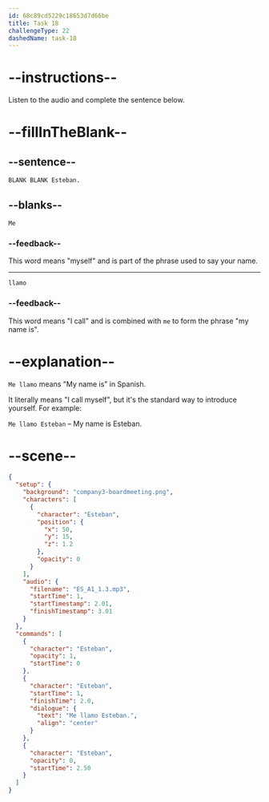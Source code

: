 ```yaml
---
id: 68c89cd5229c18653d7d66be
title: Task 18
challengeType: 22
dashedName: task-18
---
```


<!-- (Audio) Esteban: Me llamo Esteban -->

# --instructions--

Listen to the audio and complete the sentence below.

# --fillInTheBlank--

## --sentence--

`BLANK BLANK Esteban.`

## --blanks--

`Me`

### --feedback--

This word means "myself" and is part of the phrase used to say your name.

---

`llamo`

### --feedback--

This word means "I call" and is combined with `me` to form the phrase "my name is".

# --explanation--

`Me llamo` means "My name is" in Spanish.  

It literally means "I call myself", but it's the standard way to introduce yourself. For example:  

`Me llamo Esteban` – My name is Esteban.

# --scene--

```json
{
  "setup": {
    "background": "company3-boardmeeting.png",
    "characters": [
      {
        "character": "Esteban",
        "position": {
          "x": 50,
          "y": 15,
          "z": 1.2
        },
        "opacity": 0
      }
    ],
    "audio": {
      "filename": "ES_A1_1.3.mp3",
      "startTime": 1,
      "startTimestamp": 2.01,
      "finishTimestamp": 3.01
    }
  },
  "commands": [
    {
      "character": "Esteban",
      "opacity": 1,
      "startTime": 0
    },
    {
      "character": "Esteban",
      "startTime": 1,
      "finishTime": 2.0,
      "dialogue": {
        "text": "Me llamo Esteban.",
        "align": "center"
      }
    },
    {
      "character": "Esteban",
      "opacity": 0,
      "startTime": 2.50
    }
  ]
}
```
